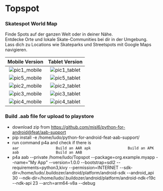# Topspot

### Skatespot World Map

Finde Spots auf der ganzen Welt oder in deiner Nähe.  
Entdecke Orte und lokale Skate-Communities bei dir in der Umgebung.  
Lass dich zu Locations wie Skateparks und Streetspots mit Google Maps navigieren.

|                                                    Mobile Version                                                     |                                                    Tablet Version                                                     |
| :-------------------------------------------------------------------------------------------------------------------: | :-------------------------------------------------------------------------------------------------------------------: |
| ![pic1_mobile](https://user-images.githubusercontent.com/50703696/129581517-fd83c4e4-1c8d-4448-939f-0e7959ea5972.jpg) | ![pic1_tablet](https://user-images.githubusercontent.com/50703696/129581523-fa2c9cb7-18ff-4743-9556-a053d931aff9.jpg) |
| ![pic5_mobile](https://user-images.githubusercontent.com/50703696/129354251-da2a6568-613b-4637-b6cb-5f920e7b0a19.jpg) | ![pic5_tablet](https://user-images.githubusercontent.com/50703696/129581510-d75fae8f-d854-425c-b9be-14e526a13f26.jpg) |
| ![pic2_mobile](https://user-images.githubusercontent.com/50703696/129581531-1758d0b5-95fa-436c-b72f-50d061c99670.jpg) | ![pic2_tablet](https://user-images.githubusercontent.com/50703696/129581500-f93818c5-a323-4104-805e-48d446f11773.jpg) |
| ![pic3_mobile](https://user-images.githubusercontent.com/50703696/128814400-3040941b-3029-4e5c-b57d-31907a7616bf.jpg) | ![pic3_tablet](https://user-images.githubusercontent.com/50703696/128813903-cdf95102-9880-47c8-9b73-84b51fad3ac4.png) |
| ![pic4_mobile](https://user-images.githubusercontent.com/50703696/128814402-955b47a9-8a27-410a-ad11-49c1c232624d.jpg) | ![pic4_tablet](https://user-images.githubusercontent.com/50703696/128813913-5d2459cf-936d-491c-83e3-19a6e1be7caf.png) |

### Build .aab file for upload to playstore

- download zip from https://github.com/misl6/python-for-android@feat/aab-support
- pip install -e /home/ludo/python-for-android-feat-aab-support/
- run command p4a and check if there is     
`
    aar                 Build an AAR
    apk                 Build an APK
    aab                 Build an AAB
`
- p4a aab --private /home/ludo/Topspot --package=org.example.myapp --name="My App" --version=1.0.0 --bootstrap=sdl2 --requirements=python3,kivy --permission=INTERNET  --sdk-dir=/home/ludo/.buildozer/android/platform/android-sdk --android_api 30 --ndk-dir=/home/ludo/.buildozer/android/platform/android-ndk-r19c --ndk-api 23 --arch=arm64-v8a --debug

